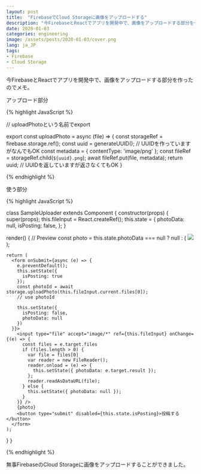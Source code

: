```yaml
---
layout: post
title:  "FirebaseでCloud Storageに画像をアップロードする"
description: "今FirebaseとReactでアプリを開発中で、画像をアップロードする部分を作ったのでメモ。"
date: 2020-01-03
categories: engineering
image: /assets/posts/2020-01-03/cover.png
lang: ja_JP
tags:
- Firebase
- Cloud Storage
---
```


今FirebaseとReactでアプリを開発中で、画像をアップロードする部分を作ったのでメモ。

アップロード部分

{% highlight JavaScript %}

// uploadPhotoという名前でexport

export const uploadPhoto = async (file) => {
  const storageRef = firebase.storage.ref();
  const uuid = generateUUID(); // UUIDを作っていますがなんでもOK
  const metadata = {
    contentType: 'image/png'
  };
  const fileRef = storageRef.child(`${uuid}.png`);
  await fileRef.put(file, metadata);
  return uuid; // UUIDを返していますが返さなくてもOK
}

{% endhighlight %}

使う部分

{% highlight JavaScript %}

class SampleUploader extends Component {
  constructor(props) {
    super(props);
    this.fileInput = React.createRef();
    this.state = {
      photoData: null,
      isPosting: false,
    };
  }

  render() {
    // Preview
    const photo = this.state.photoData === null ? null :
      (
        <img src={this.state.photoData} />
      );

    return (
      <form onSubmit={async (e) => {
        e.preventDefault();
        this.setState({
          isPosting: true
        });
        const photoId = await storage.uploadPhoto(this.fileInput.current.files[0]);
        // use photoId

        this.setState({
          isPosting: false,
          photoData: null
        })
      }}>
        <input type="file" accept="image/*" ref={this.fileInput} onChange={(e) => {
          const files = e.target.files
          if (files.length > 0) {
            var file = files[0]
            var reader = new FileReader();
            reader.onload = (e) => {
              this.setState({ photoData: e.target.result });
            };
            reader.readAsDataURL(file);
          } else {
            this.setState({ photoData: null });
          }
        }} />
        {photo}
        <button type="submit" disabled={this.state.isPosting}>投稿する</button>
      </form>
    );
  }
}

{% endhighlight %}

無事FirebaseのCloud Storageに画像をアップロードすることができました。